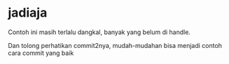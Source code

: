 # jadiaja

Contoh ini masih terlalu dangkal, banyak yang belum di handle.

Dan tolong perhatikan commit2nya, mudah-mudahan bisa menjadi contoh cara commit yang baik